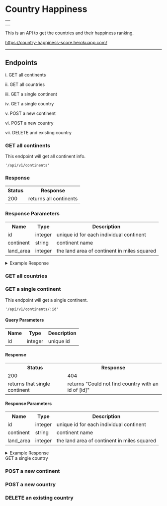 # Country Happiness

<table>
  <tr>
    <th></th>
  </tr>
  <tr>
    <td></td>
  </tr>
</table>

This is an API to get the countries and their happiness ranking.

https://country-happiness-score.herokuapp.com/

***

## Endpoints

i. GET all continents

ii. GET all countries

iii. GET a single continent

iv. GET a single country

v. POST a new continent

vi. POST a new country

vii. DELETE and existing country

### GET all continents

This endpoint will get all continent info.

`'/api/v1/continents'`

### Response

<table>
  <tr>
    <th>Status</th>
    <th>Response</th>
  </tr>
  <tr>
    <td>200</td>
    <td>returns all continents</td>
  </tr>
</table>

### Response Parameters

<table style="width:100%">
  <tr>
    <th>Name</th>
    <th>Type</th>
    <th>Description</th>
  </tr>
  <tr>
    <td>id</td>
    <td>integer</td>
    <td>unique id for each individual continent</td>
  </tr>
  <tr>
    <td>continent</td>
    <td>string</td>
    <td>continent name</td>
  </tr>
    <tr>
    <td>land_area</td>
    <td>integer</td>
    <td>the land area of continent in miles squared </td>
  </tr>
</table>

<details>
  <summary>Example Response</summary>

```javascript
[
    {
        "id": 79,
        "continent": "Asia",
        "land_area": 16921556,
        "created_at": "2019-11-21T18:31:13.233Z",
        "updated_at": "2019-11-21T18:31:13.233Z"
    },
    {
        "id": 80,
        "continent": "Africa",
        "land_area": 11728037,
        "created_at": "2019-11-21T18:31:13.240Z",
        "updated_at": "2019-11-21T18:31:13.240Z"
    },
    {
        "id": 81,
        "continent": "North America",
        "land_area": 9458315,
        "created_at": "2019-11-21T18:31:13.239Z",
        "updated_at": "2019-11-21T18:31:13.239Z"
    },
    {
        "id": 82,
        "continent": "South America",
        "land_area": 6889679,
        "created_at": "2019-11-21T18:31:13.240Z",
        "updated_at": "2019-11-21T18:31:13.240Z"
    },
    {
        "id": 83,
        "continent": "Europe",
        "land_area": 3943281,
        "created_at": "2019-11-21T18:31:13.242Z",
        "updated_at": "2019-11-21T18:31:13.242Z"
    },
    {
        "id": 84,
        "continent": "Australia",
        "land_area": 3478238,
        "created_at": "2019-11-21T18:31:13.244Z",
        "updated_at": "2019-11-21T18:31:13.244Z"
    },
    {
        "id": 85,
        "continent": "Antarctica",
        "land_area": 76567654,
        "created_at": "2019-11-23T20:37:22.952Z",
        "updated_at": "2019-11-23T20:37:22.952Z"
    }
]
```
</details>


### GET all countries

### GET a single continent

This endpoint will get a single continent.

`'/api/v1/continents/:id'`

#### Query Parameters
<table>
  <tr>
    <th>Name</th>
    <th>Type</th>
    <th>Description</th>
  </tr>
  <tr>
    <td>id</td>
    <td>integer</td>
    <td>unique id</td>
  </tr>
</table>

#### Response
<table>
  <tr>
    <th>Status</th>
    <th>Response</th>
  </tr>
  <tr>
    <td>200</td>
    <td>404</td>
  </tr>
    <tr>
    <td>returns that single continent</td>
    <td>returns "Could not find country with an id of [id]"</td>
  </tr>
</table>

#### Response Parameters

<table style="width:100%">
  <tr>
    <th>Name</th>
    <th>Type</th>
    <th>Description</th>
  </tr>
  <tr>
    <td>id</td>
    <td>integer</td>
    <td>unique id for each individual continent</td>
  </tr>
  <tr>
    <td>continent</td>
    <td>string</td>
    <td>continent name</td>
  </tr>
    <tr>
    <td>land_area</td>
    <td>integer</td>
    <td>the land area of continent in miles squared </td>
  </tr>
</table>

<details>
  <summary>Example Response</summary>
  
  ```javascript
      {
        "id": 82,
        "continent": "South America",
        "land_area": 6889679,
        "created_at": "2019-11-21T18:31:13.240Z",
        "updated_at": "2019-11-21T18:31:13.240Z"
    }
  ```
</details
  


### GET a single country

### POST a new continent

### POST a new country

### DELETE an existing country
